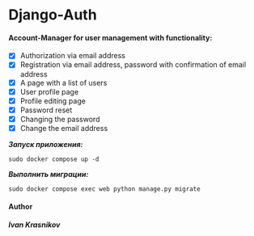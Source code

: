 # Django-Auth 

#### Account-Manager for user management with functionality:

- [x] Authorization via email address
- [X] Registration via email address, password with confirmation of email address   
- [x] A page with a list of users   
- [x] User profile page   
- [x] Profile editing page   
- [x] Password reset
- [x] Changing the password
- [x] Change the email address

**_Запуск приложения:_**
```
sudo docker compose up -d
```
**_Выполнить миграции:_**
```
sudo docker compose exec web python manage.py migrate
```

#### Author
**_Ivan Krasnikov_**